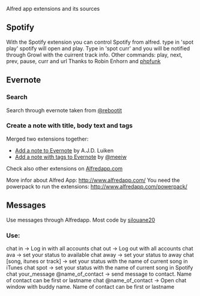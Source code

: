 Alfred app extensions and its sources

Spotify
-------
With the Spotify extension you can control Spotify from alfred. type in 'spot play' spotify will open and play.
Type in 'spot curr' and you will be notified through Growl with the cuirrent track info.
Other commands: play, next, prev, pause, curr and url
Thanks to Robin Enhorn and [phpfunk](https://github.com/phpfunk/alfred-spotify-controls)

Evernote
--------
### Search
Search through evernote taken from [@rebootit](https://twitter.com/#!/rebootit)

### Create a note with title, body text and tags
Merged two extensions together:
- [Add a note to Evernote](http://www.ryoku.org/2011/07/creating-notes-in-evernote-with-alfred/) by A.J.D. Luiken
- [Add a note with tags to Evernote](http://meeiw.tumblr.com/post/10559539458/notes-with-tag-support-with-evernote-and-alfred) by [@meeiw](http://twitter.com/#!/meeiw/)

Check also other extensions on [Alfredapp.com](http://support.alfredapp.com/extensions)

More infor about Alfred App: http://www.alfredapp.com/
You need the powerpack to run the extensions: http://www.alfredapp.com/powerpack/

Messages
--------
Use messages through Alfredapp. Most code by [silouane20](http://silouane20.tumblr.com/post/12552813233/ichat-alfred)

### Use:
chat in                             -> Log in with all accounts
chat out                            -> Log out with all accounts
chat ava                            -> set your status to available
chat away                           -> set your status to away
chat [song, itunes or track]        -> set your status with the name of current song in iTunes
chat spot                           -> set your status with the name of current song in Spotify
chat your_message @name_of_contact  -> send message to contact. Name of contact can be first or lastname
chat @name_of_contact               -> Open chat window with buddy name. Name of contact can be first or lastname

